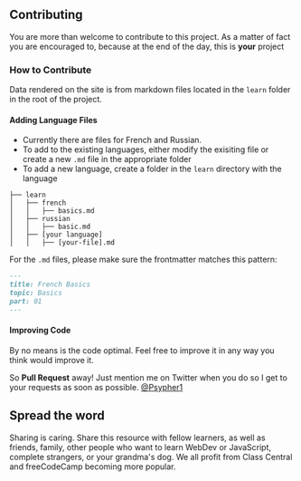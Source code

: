 ## Contributing

You are more than welcome to contribute to this project. As a matter of fact you are encouraged to, because at the end of the day, this is **your** project

### How to Contribute

Data rendered on the site is from markdown files located in the `learn` folder in the root of the project.

#### Adding Language Files

- Currently there are files for French and Russian.
- To add to the existing languages, either modify the exisiting file or create a new `.md` file in the appropriate folder
- To add a new language, create a folder in the `learn` directory with the language

```
├── learn
│   ├── french
│   │   ├── basics.md
│   ├── russian
│   │   ├── basic.md
│   ├── [your language]
│   │   ├── [your-file].md
```

For the `.md` files, please make sure the frontmatter matches this pattern:

```md
---
title: French Basics
topic: Basics
part: 01
---
```

#### Improving Code

By no means is the code optimal. Feel free to improve it in any way you think would improve it.

So **Pull Request** away! Just mention me on Twitter when you do so I get to your requests as soon as possible. [@Psypher1](https://twitter.com/Psypher1)

## Spread the word

Sharing is caring. Share this resource with fellow learners, as well as friends, family, other people who want to learn WebDev or JavaScript, complete strangers, or your grandma's dog. We all profit from Class Central and freeCodeCamp becoming more popular.
